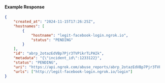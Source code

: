 <!-- Code generated for API Clients. DO NOT EDIT. -->

#### Example Response

```json
{
	"created_at": "2024-11-15T17:26:25Z",
	"hostnames": [
		{
			"hostname": "legit-facebook-login.ngrok.io",
			"status": "PENDING"
		}
	],
	"id": "abrp_2otazEdVBp7Pjr3TVPikrTLPAIk",
	"metadata": "{\"incident_id\":1233122}",
	"status": "PENDING",
	"uri": "https://api.ngrok.com/abuse_reports/abrp_2otazEdVBp7Pjr3TVPikrTLPAIk",
	"urls": ["http://legit-facebook-login.ngrok.io/login"]
}
```
